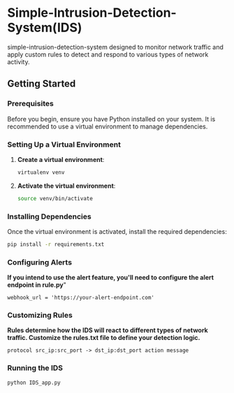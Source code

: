 # Simple-Intrusion-Detection-System(IDS)

simple-intrusion-detection-system designed to monitor network traffic and apply custom rules to detect and respond to various types of network activity.

## Getting Started

### Prerequisites

Before you begin, ensure you have Python installed on your system. It is recommended to use a virtual environment to manage dependencies.

### Setting Up a Virtual Environment

1. **Create a virtual environment**:

    ```bash
    virtualenv venv
    ```

2. **Activate the virtual environment**:

    ```bash
    source venv/bin/activate
    ```

### Installing Dependencies

Once the virtual environment is activated, install the required dependencies:

```bash
pip install -r requirements.txt
```
### Configuring Alerts

**If you intend to use the alert feature, you'll need to configure the alert endpoint in rule.py**"

```# In rule.py
webhook_url = 'https://your-alert-endpoint.com'
```

### Customizing Rules

**Rules determine how the IDS will react to different types of network traffic. Customize the rules.txt file to define your detection logic.**

```# Rule Format
protocol src_ip:src_port -> dst_ip:dst_port action message
```

### Running the IDS

```
python IDS_app.py
```



